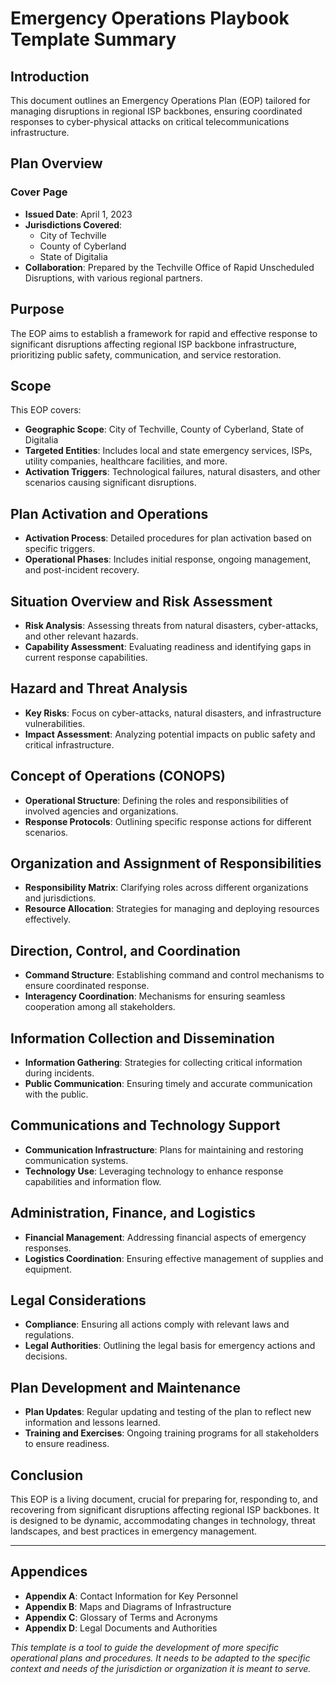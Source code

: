 # Emergency Operations Playbook Template Summary

## Introduction
This document outlines an Emergency Operations Plan (EOP) tailored for managing disruptions in regional ISP backbones, ensuring coordinated responses to cyber-physical attacks on critical telecommunications infrastructure.

## Plan Overview

### Cover Page
- **Issued Date**: April 1, 2023
- **Jurisdictions Covered**:
  - City of Techville
  - County of Cyberland
  - State of Digitalia
- **Collaboration**: Prepared by the Techville Office of Rapid Unscheduled Disruptions, with various regional partners.

## Purpose
The EOP aims to establish a framework for rapid and effective response to significant disruptions affecting regional ISP backbone infrastructure, prioritizing public safety, communication, and service restoration.

## Scope
This EOP covers:
- **Geographic Scope**: City of Techville, County of Cyberland, State of Digitalia
- **Targeted Entities**: Includes local and state emergency services, ISPs, utility companies, healthcare facilities, and more.
- **Activation Triggers**: Technological failures, natural disasters, and other scenarios causing significant disruptions.

## Plan Activation and Operations
- **Activation Process**: Detailed procedures for plan activation based on specific triggers.
- **Operational Phases**: Includes initial response, ongoing management, and post-incident recovery.

## Situation Overview and Risk Assessment
- **Risk Analysis**: Assessing threats from natural disasters, cyber-attacks, and other relevant hazards.
- **Capability Assessment**: Evaluating readiness and identifying gaps in current response capabilities.

## Hazard and Threat Analysis
- **Key Risks**: Focus on cyber-attacks, natural disasters, and infrastructure vulnerabilities.
- **Impact Assessment**: Analyzing potential impacts on public safety and critical infrastructure.

## Concept of Operations (CONOPS)
- **Operational Structure**: Defining the roles and responsibilities of involved agencies and organizations.
- **Response Protocols**: Outlining specific response actions for different scenarios.

## Organization and Assignment of Responsibilities
- **Responsibility Matrix**: Clarifying roles across different organizations and jurisdictions.
- **Resource Allocation**: Strategies for managing and deploying resources effectively.

## Direction, Control, and Coordination
- **Command Structure**: Establishing command and control mechanisms to ensure coordinated response.
- **Interagency Coordination**: Mechanisms for ensuring seamless cooperation among all stakeholders.

## Information Collection and Dissemination
- **Information Gathering**: Strategies for collecting critical information during incidents.
- **Public Communication**: Ensuring timely and accurate communication with the public.

## Communications and Technology Support
- **Communication Infrastructure**: Plans for maintaining and restoring communication systems.
- **Technology Use**: Leveraging technology to enhance response capabilities and information flow.

## Administration, Finance, and Logistics
- **Financial Management**: Addressing financial aspects of emergency responses.
- **Logistics Coordination**: Ensuring effective management of supplies and equipment.

## Legal Considerations
- **Compliance**: Ensuring all actions comply with relevant laws and regulations.
- **Legal Authorities**: Outlining the legal basis for emergency actions and decisions.

## Plan Development and Maintenance
- **Plan Updates**: Regular updating and testing of the plan to reflect new information and lessons learned.
- **Training and Exercises**: Ongoing training programs for all stakeholders to ensure readiness.

## Conclusion
This EOP is a living document, crucial for preparing for, responding to, and recovering from significant disruptions affecting regional ISP backbones. It is designed to be dynamic, accommodating changes in technology, threat landscapes, and best practices in emergency management.

---

## Appendices
- **Appendix A**: Contact Information for Key Personnel
- **Appendix B**: Maps and Diagrams of Infrastructure
- **Appendix C**: Glossary of Terms and Acronyms
- **Appendix D**: Legal Documents and Authorities

*This template is a tool to guide the development of more specific operational plans and procedures. It needs to be adapted to the specific context and needs of the jurisdiction or organization it is meant to serve.*
